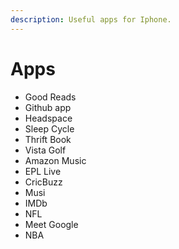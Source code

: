 ```yaml
---
description: Useful apps for Iphone.
---
```


# Apps

- Good Reads
- Github app
- Headspace
- Sleep Cycle
- Thrift Book
- Vista Golf
- Amazon Music
- EPL Live
- CricBuzz
- Musi
- IMDb
- NFL
- Meet Google
- NBA
